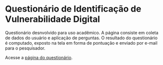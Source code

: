 # Questionário de Identificação de Vulnerabilidade Digital
Questionário desnvolvido para uso acadêmico. A página consiste em coleta de dados do usuário e aplicação de perguntas. O resultado do questionário é computado, exposto na tela em forma de pontuação e enviado por e-mail para o pesquisador.

Acesse a [página do questionário](https://pedrofrn.github.io/qivd-nuca-ufs/).
